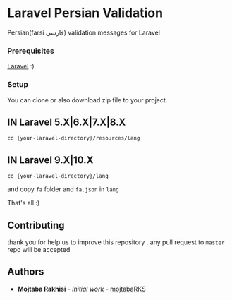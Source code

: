 # **Laravel Persian Validation**

Persian(farsi فارسی) validation messages for Laravel

### Prerequisites

[Laravel](https://github.com/laravel/laravel) :)

### Setup

You can clone or also download zip file to your project.


## **IN Laravel 5.X|6.X|7.X|8.X**
```
cd {your-laravel-directory}/resources/lang
```
## **IN Laravel 9.X|10.X**
```
cd {your-laravel-directory}/lang
```

and copy `fa` folder and `fa.json` in `lang` 

That's all :)

## Contributing

thank you for help us to improve this repository .
any pull request to `master` repo will be accepted

## Authors

* **Mojtaba Rakhisi** - *Initial work* - [mojtabaRKS](https://github.com/mojtabaRKS)


